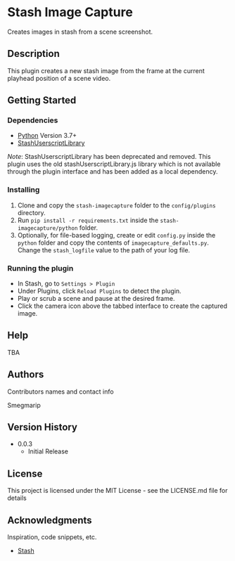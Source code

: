 # Stash Image Capture

Creates images in stash from a scene screenshot.

## Description

This plugin creates a new stash image from the frame at the current playhead position of a scene video.

## Getting Started

### Dependencies

- [Python](https://www.python.org/downloads/) Version 3.7+
- [StashUserscriptLibrary](https://github.com/stashapp/CommunityScripts/tree/a3d00d4455dae00fbe9648173b252643f8ae287f/plugins/stashUserscriptLibrary)

_Note_: StashUserscriptLibrary has been deprecated and removed. This plugin uses the old stashUserscriptLibrary.js library which is not available through the plugin interface and has been added as a local dependency.

### Installing

1. Clone and copy the `stash-imagecapture` folder to the `config/plugins` directory.
2. Run `pip install -r requirements.txt` inside the `stash-imagecapture/python` folder.
3. Optionally, for file-based logging, create or edit `config.py` inside the `python` folder and copy the contents of `imagecapture_defaults.py`. Change the `stash_logfile` value to the path of your log file.

### Running the plugin

- In Stash, go to `Settings > Plugin`
- Under Plugins, click `Reload Plugins` to detect the plugin.
- Play or scrub a scene and pause at the desired frame.
- Click the camera icon above the tabbed interface to create the captured image.

## Help

TBA

## Authors

Contributors names and contact info

Smegmarip

## Version History

- 0.0.3
  - Initial Release

## License

This project is licensed under the MIT License - see the LICENSE.md file for details

## Acknowledgments

Inspiration, code snippets, etc.

- [Stash](https://github.com/stashapp/stash)

